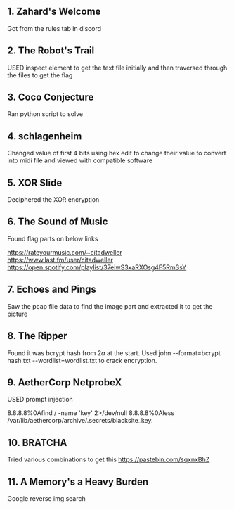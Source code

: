 ## 1. Zahard's Welcome

Got from the rules tab in discord

## 2. The Robot's Trail

USED inspect element to get the text file initially and then traversed through the files to get the flag

## 3. Coco Conjecture

Ran python script to solve

## 4. schlagenheim

Changed value of first 4 bits using hex edit to change their value to convert into midi file and viewed with compatible software

## 5. XOR Slide 

Deciphered the XOR encryption

## 6. The Sound of Music

Found flag parts on below links 

https://rateyourmusic.com/~citadweller
https://www.last.fm/user/citadweller
https://open.spotify.com/playlist/37eiwS3xaRXOsg4F5RmSsY

## 7. Echoes and Pings 

Saw the pcap file data to find the image part and extracted it to get the picture

## 8. The Ripper 

Found it was bcrypt hash from $2a$ at the start. Used john --format=bcrypt hash.txt --wordlist=wordlist.txt to crack encryption.

## 9. AetherCorp NetprobeX

USED prompt injection

8.8.8.8%0Afind / -name 'key' 2>/dev/null
8.8.8.8%0Aless /var/lib/aethercorp/archive/.secrets/blacksite_key.

## 10. BRATCHA 

Tried various combinations to get this
https://pastebin.com/sqxnxBhZ

## 11. A Memory's a Heavy Burden 

Google reverse img search
